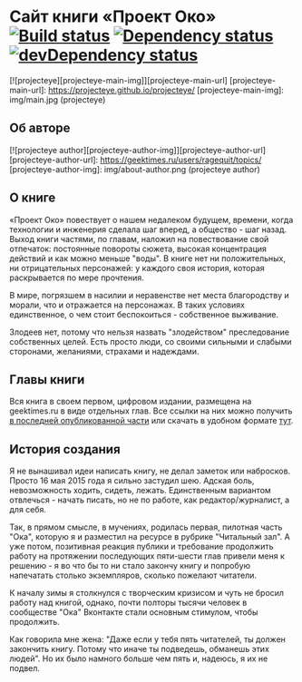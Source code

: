 # Сайт книги «Проект Око» [![Build status][travis-image]][travis-url] [![Dependency status][dependency-image]][dependency-url] [![devDependency status][dev-dependency-image]][dev-dependency-url]
[![projecteye][projecteye-main-img]][projecteye-main-url]
  [projecteye-main-url]: https://projecteye.github.io/projecteye/
  [projecteye-main-img]: img/main.jpg (projecteye)
  
## Об авторе
[![projecteye author][projecteye-author-img]][projecteye-author-url]
  [projecteye-author-url]: https://geektimes.ru/users/ragequit/topics/
  [projecteye-author-img]: img/about-author.png (projecteye author)

## О книге
«Проект Око» повествует о нашем недалеком будущем, времени, когда технологии и инженерия сделала шаг вперед, а общество - шаг назад. Выход книги частями, по главам, наложил на повествование свой отпечаток: постоянные повороты сюжета, высокая концентрация действий и как можно меньше "воды". В книге нет ни положительных, ни отрицательных персонажей: у каждого своя история, которая раскрывается по мере прочтения.

В мире, погрязшем в насилии и неравенстве нет места благородству и морали, что и отражается на персонажах. В таких условиях единственное, о чем стоит беспокоиться - собственное выживание.

Злодеев нет, потому что нельзя назвать "злодейством" преследование собственных целей.
Есть просто люди, со своими сильными и слабыми сторонами, желаниями, страхами и надеждами.

## Главы книги
Вся книга в своем первом, цифровом издании, размещена на geektimes.ru в виде отдельных глав. Все ссылки на них можно получить [в последней опубликованной части](https://geektimes.ru/post/277798/) или скачать в удобном формате [тут](https://github.com/projecteye/projecteye/tree/master/download).

## История создания
Я не вынашивал идеи написать книгу, не делал заметок или набросков. Просто 16 мая 2015 года я сильно застудил шею. Адская боль, невозможность ходить, сидеть, лежать. Единственным вариантом отвлечься - начать писать, но не по работе, как редактор/журналист, а для себя.

Так, в прямом смысле, в мучениях, родилась первая, пилотная часть "Ока", которую я и разместил на ресурсе в рубрике "Читальный зал". А уже потом, позитивная реакция публики и требование продолжить работу на протяжении последующих пяти-шести глав привели меня к решению - я во что бы то ни стало закончу книгу и попробую напечатать столько экземпляров, сколько пожелают читатели.

К началу зимы я столкнулся с творческим кризисом и чуть не бросил работу над книгой, однако, почти полторы тысячи человек в сообществе "Ока" Вконтакте стали основным стимулом, чтобы продолжить.

Как говорила мне жена: "Даже если у тебя пять читателей, ты должен закончить книгу. Потому что иначе ты подведешь, обманешь этих людей".
Но их было намного больше чем пять и, надеюсь, я их не подвел.

[travis-image]: https://travis-ci.org/projecteye/projecteye.svg?branch=master
[travis-url]: https://travis-ci.org/projecteye/projecteye
[dependency-image]: https://david-dm.org/projecteye/projecteye.svg?style=flat-square
[dependency-url]: https://david-dm.org/rprojecteye/projecteye
[dev-dependency-image]: https://david-dm.org/projecteye/projecteye/dev-status.svg?style=flat-square
[dev-dependency-url]: https://david-dm.org/projecteye/projecteye#info=devDependencies
